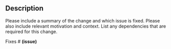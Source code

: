 <!--- Please include a summary of the change and which issue is fixed. --->

<!--- If the related issue does not exist in our repository, please create it before making pool request. --->

<!--- It is highly recommended to use our Web Reporting Tool: --->
<!--- https://kb.adguard.com/en/technical-support/reporting-tool --->
<!--- instead of creating an issue on GitHub directly. --->

<!--- Please note, that we verify every pull request manually, so it may take time to apply it. --->


## Description

Please include a summary of the change and which issue is fixed. Please also include relevant motivation and context. List any dependencies that are required for this change.

Fixes # **(issue)**
